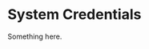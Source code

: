 [title]: # (System Credentials)
[tags]: # (XXX)
[priority]: # (6062)
# System Credentials
Something here.
